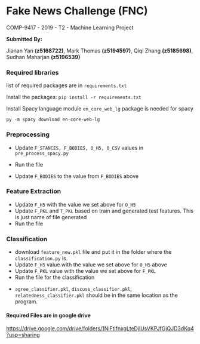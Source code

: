 # Fake News Challenge (FNC)
 COMP-9417 - 2019 - T2 - Machine Learning Project

**Submitted By:**

Jianan Yan **(z5168722)**, Mark Thomas **(z5194597)**,
Qiqi Zhang **(z5185698)**, Sudhan Maharjan **(z5196539)**





### Required libraries 
list of required packages are in `requirements.txt`

Install the packages: `pip install -r requirements.txt`

Install Spacy language module
`en_core_web_lg` package is needed for spacy

`py -m spacy download en-core-web-lg`



### Preprocessing
- Update `F_STANCES, F_BODIES, O_H5, O_CSV` values in `pre_process_spacy.py`
- Run the file

- Update `F_BODIES` to the value from `F_BODIES` above

### Feature Extraction
- Update `F_H5` with the value we set above for `O_H5`
- Update `F_PKL` and `T_PKL` based on train and generated test features. This is just name of file generated
- Run the file

### Classification
- download `feature_new.pkl` file and put it in the folder where the `classification.py` is.
- Update `F_H5` value with the value we set above for `O_H5` above
- Update `F_PKL` value with the value we set above for `F_PKL`
- Run the file for the classification


* `agree_classifier.pkl`, `discuss_classifier.pkl`, `relatedness_classifier.pkl` should be in the same location as the program.

#### Required Files are in google drive
https://drive.google.com/drive/folders/1NiFtlfnxgLteDjlUsVKPJfGjQJD3dKq4?usp=sharing


